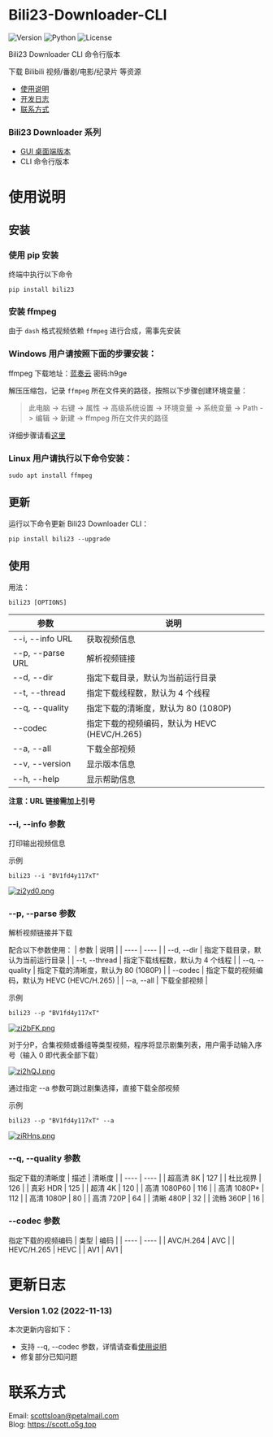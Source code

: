 # Bili23-Downloader-CLI
![Version](https://img.shields.io/github/v/release/ScottSloan/Bili23-Downloader-CLI?style=flat-square) ![Python](https://img.shields.io/badge/Python-3.9.12-green?style=flat-square) ![License](https://img.shields.io/badge/license-MIT-orange?style=flat-square) 

Bili23 Downloader CLI 命令行版本

下载 Bilibili 视频/番剧/电影/纪录片 等资源

+ [使用说明](#使用说明)
+ [开发日志](#开发日志)
+ [联系方式](#联系方式)

### Bili23 Downloader 系列
* [GUI 桌面端版本](https://github.com/ScottSloan/Bili23-Downloader)
* CLI 命令行版本

# 使用说明
## 安装
### 使用 pip 安装
终端中执行以下命令

```
pip install bili23
```

### 安装 ffmpeg
由于 `dash` 格式视频依赖 `ffmpeg` 进行合成，需事先安装

### Windows 用户请按照下面的步骤安装：  
ffmpeg 下载地址：[蓝奏云](https://wwf.lanzout.com/iTYX00ft3u4h)  密码:h9ge  

解压压缩包，记录 `ffmpeg` 所在文件夹的路径，按照以下步骤创建环境变量：

> 此电脑 -> 右键 -> 属性 -> 高级系统设置 -> 环境变量 -> 系统变量 -> Path -> 编辑 -> 新建 -> ffmpeg 所在文件夹的路径

详细步骤请看[这里](https://scott.o5g.top/index.php/archives/120/)

### Linux 用户请执行以下命令安装：  

```
sudo apt install ffmpeg
```
## 更新
运行以下命令更新 Bili23 Downloader CLI：

```
pip install bili23 --upgrade
```

## 使用
用法：
```
bili23 [OPTIONS]
```

| 参数 | 说明 |
| ---- | ---- |
| --i, --info URL | 获取视频信息 |
| --p, --parse URL | 解析视频链接 |
| --d, --dir | 指定下载目录，默认为当前运行目录 |
| --t, --thread | 指定下载线程数，默认为 4 个线程 |
| --q, --quality | 指定下载的清晰度，默认为 80 (1080P) |
| --codec | 指定下载的视频编码，默认为 HEVC (HEVC/H.265) |
| --a, --all | 下载全部视频 |
| --v, --version | 显示版本信息 |
| --h, --help | 显示帮助信息 |

**注意：URL 链接需加上引号**

### --i, --info 参数
打印输出视频信息

示例
```
bili23 --i "BV1fd4y117xT"
```

[![zi2yd0.png](https://s1.ax1x.com/2022/11/12/zi2yd0.png)](https://imgse.com/i/zi2yd0)

### --p, --parse 参数
解析视频链接并下载

配合以下参数使用：
| 参数 | 说明 |
| ---- | ---- |
| --d, --dir | 指定下载目录，默认为当前运行目录 |
| --t, --thread | 指定下载线程数，默认为 4 个线程 |
| --q, --quality | 指定下载的清晰度，默认为 80 (1080P) |
| --codec | 指定下载的视频编码，默认为 HEVC (HEVC/H.265) |
| --a, --all | 下载全部视频 |

示例
```
bili23 --p "BV1fd4y117xT"
```

[![zi2bFK.png](https://s1.ax1x.com/2022/11/12/zi2bFK.png)](https://imgse.com/i/zi2bFK)

对于分P，合集视频或番组等类型视频，程序将显示剧集列表，用户需手动输入序号（输入 0 即代表全部下载）

[![zi2hQJ.png](https://s1.ax1x.com/2022/11/12/zi2hQJ.png)](https://imgse.com/i/zi2hQJ)


通过指定 --a 参数可跳过剧集选择，直接下载全部视频  

示例
```
bili23 --p "BV1fd4y117xT" --a
```

[![ziRHns.png](https://s1.ax1x.com/2022/11/12/ziRHns.png)](https://imgse.com/i/ziRHns)

### --q, --quality 参数
指定下载的清晰度
| 描述 | 清晰度 |
| ---- | ---- |
| 超高清 8K | 127 |
| 杜比视界 | 126 |
| 真彩 HDR | 125 |
| 超清 4K | 120 |
| 高清 1080P60 | 116 |
| 高清 1080P+ | 112 |
| 高清 1080P | 80 |
| 高清 720P | 64 |
| 清晰 480P | 32 |
| 流畅 360P | 16 |

### --codec 参数
指定下载的视频编码
| 类型 | 编码 |
| ---- | ---- |
| AVC/H.264 | AVC |
| HEVC/H.265 | HEVC |
| AV1 | AV1 |

# 更新日志
### Version 1.02 (2022-11-13)
本次更新内容如下：
* 支持 --q, --codec 参数，详情请查看[使用说明](https://github.com/ScottSloan/Bili23-Downloader-CLI)
* 修复部分已知问题

# 联系方式
Email: scottsloan@petalmail.com  
Blog: https://scott.o5g.top
